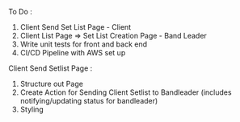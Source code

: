 To Do :
1) Client Send Set List Page - Client 
2) Client List Page => Set List Creation Page - Band Leader
3) Write unit tests for front and back end
4) CI/CD Pipeline with AWS set up

Client Send Setlist Page :
1) Structure out Page
2) Create Action for Sending Client Setlist to Bandleader (includes notifying/updating status for bandleader)
3) Styling